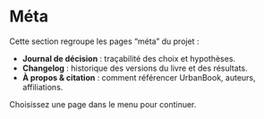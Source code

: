 # Méta

Cette section regroupe les pages “méta” du projet :
- **Journal de décision** : traçabilité des choix et hypothèses.
- **Changelog** : historique des versions du livre et des résultats.
- **À propos & citation** : comment référencer UrbanBook, auteurs, affiliations.

Choisissez une page dans le menu pour continuer.
